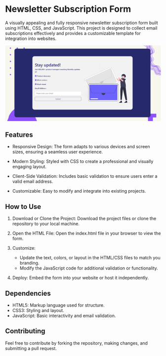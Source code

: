 # Newsletter Subscription Form

A visually appealing and fully responsive newsletter subscription form built using HTML, CSS, and JavaScript. This project is designed to collect email subscriptions effectively and provides a customizable template for integration into websites.

![preview](./images/news.png)

## Features

- Responsive Design:
    The form adapts to various devices and screen sizes, ensuring a seamless user experience.

- Modern Styling:
    Styled with CSS to create a professional and visually engaging layout.

- Client-Side Validation:
    Includes basic validation to ensure users enter a valid email address.

- Customizable:
    Easy to modify and integrate into existing projects.

## How to Use

1. Download or Clone the Project:
    Download the project files or clone the repository to your local machine.

2. Open the HTML File:
    Open the index.html file in your browser to view the form.

3. Customize:
    - Update the text, colors, or layout in the HTML/CSS files to match you branding.
    - Modify the JavaScript code for additional validation or functionality.

4. Deploy:
    Embed the form into your website or host it independently.

## Dependencies

- HTML5: Markup language used for structure.
- CSS3: Styling and layout.
- JavaScript: Basic interactivity and email validation.

## Contributing

Feel free to contribute by forking the repository, making changes, and submitting a pull request.
